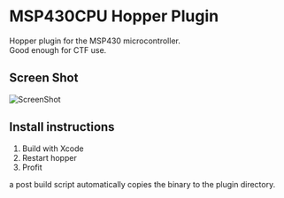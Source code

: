 MSP430CPU Hopper Plugin
=======================

Hopper plugin for the MSP430 microcontroller.  
Good enough for CTF use.

Screen Shot
-----------

![ScreenShot](https://raw.githubusercontent.com/wjlandryiii/MSP430/master/screenshot.png)

Install instructions
--------------------

1. Build with Xcode
2. Restart hopper
3. Profit

a post build script automatically copies the binary to the plugin directory.
